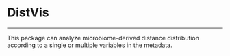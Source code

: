 # DistVis
--------------------------------

This package can analyze microbiome-derived distance distribution according to a single or multiple variables in the metadata.

